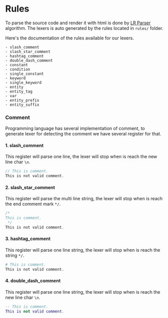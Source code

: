# Rules
To parse the source code and render it with html is done by [LR Parser](https://en.wikipedia.org/wiki/LR_parser) algorithm. The lexers is auto generated by the rules located in `rules/` folder.

Here's the documentation of the rules available for our lexers.
```
- slash_comment
- slash_star_comment
- hashtag_comment
- double_dash_comment
- constant
- condition
- single_constant
- keyword
- single_keyword
- entity
- entity_tag
- var
- entity_prefix
- entity_suffix
```

### Comment
Programming language has several implementation of comment, to generate lexer for detecting the comment we have several register for that.

#### 1. slash_comment
This register will parse one line, the lexer will stop when is reach the new line char `\n`.
```java
// This is comment.
This is not valid comment.
```

#### 2. slash_star_comment
This register will parse the multi line string, the lexer will stop when is reach the end comment mark `*/`.
```java
/*
This is comment.
 */
This is not valid comment.
```

#### 3. hashtag_comment
This register will parse one line string, the lexer will stop when is reach the string `*/`.
```bash
# This is comment.
This is not valid comment.
```

#### 4. double_dash_comment
This register will parse one line string, the lexer will stop when is reach the new line char `\n`.
```lua
-- This is comment.
This is not valid comment.
```
